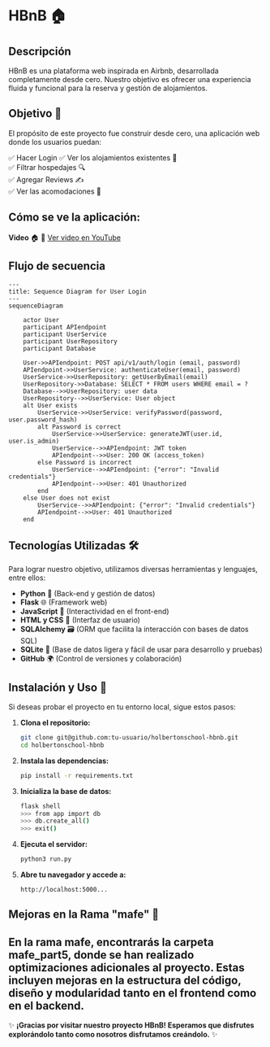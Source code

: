 # HBnB 🏠

## Descripción

HBnB es una plataforma web inspirada en Airbnb, desarrollada completamente desde cero. Nuestro objetivo es ofrecer una experiencia fluida y funcional para la reserva y gestión de alojamientos.

## Objetivo 📌
El propósito de este proyecto fue construir desde cero, una aplicación web donde los usuarios puedan:

✅ Hacer Login
✅ Ver los alojamientos existentes 🏡  
✅ Filtrar hospedajes 🔍  
✅ Agregar Reviews ✍️  
✅ Ver las acomodaciones 🏨

## Cómo se ve la aplicación:

**Video** 🏠
🔗 [Ver video en YouTube](https://youtu.be/g8apjaBVCFA)

## Flujo de secuencia

```mermaid
---
title: Sequence Diagram for User Login
---
sequenceDiagram

    actor User
    participant APIendpoint
    participant UserService
    participant UserRepository
    participant Database

    User->>APIendpoint: POST api/v1/auth/login (email, password)
    APIendpoint->>UserService: authenticateUser(email, password)
    UserService->>UserRepository: getUserByEmail(email)
    UserRepository->>Database: SELECT * FROM users WHERE email = ?
    Database-->>UserRepository: user data
    UserRepository-->>UserService: User object
    alt User exists
        UserService->>UserService: verifyPassword(password, user.password_hash)
        alt Password is correct
            UserService->>UserService: generateJWT(user.id, user.is_admin)
            UserService-->>APIendpoint: JWT token
            APIendpoint-->>User: 200 OK (access_token)
        else Password is incorrect
            UserService-->>APIendpoint: {"error": "Invalid credentials"}
            APIendpoint-->>User: 401 Unauthorized
        end
    else User does not exist
        UserService-->>APIendpoint: {"error": "Invalid credentials"}
        APIendpoint-->>User: 401 Unauthorized
    end
```

## Tecnologías Utilizadas 🛠️
Para lograr nuestro objetivo, utilizamos diversas herramientas y lenguajes, entre ellos:

- **Python** 🐍 (Back-end y gestión de datos)
- **Flask** 🌐 (Framework web)
- **JavaScript** 📜 (Interactividad en el front-end)
- **HTML y CSS** 🎨 (Interfaz de usuario)
- **SQLAlchemy** 🗃️ (ORM que facilita la interacción con bases de datos SQL)
- **SQLite** 💾 (Base de datos ligera y fácil de usar para desarrollo y pruebas)
- **GitHub** 🌍 (Control de versiones y colaboración)

## Instalación y Uso 🚀
Si deseas probar el proyecto en tu entorno local, sigue estos pasos:

1. **Clona el repositorio:**
   ```bash
   git clone git@github.com:tu-usuario/holbertonschool-hbnb.git
   cd holbertonschool-hbnb
   ```
2. **Instala las dependencias:**
   ```bash
   pip install -r requirements.txt
   ```
3. **Inicializa la base de datos:**
   ```bash
   flask shell
   >>> from app import db
   >>> db.create_all()
   >>> exit()
   ```
4. **Ejecuta el servidor:**
   ```bash
   python3 run.py
   ```
5. **Abre tu navegador y accede a:**
   ```
   http://localhost:5000...
   ```

## Mejoras en la Rama "mafe" 💪

En la rama mafe, encontrarás la carpeta mafe_part5, donde se han realizado optimizaciones adicionales al proyecto. Estas incluyen mejoras en la estructura del código, 
diseño y modularidad tanto en el frontend como en el backend.
---

✨ **¡Gracias por visitar nuestro proyecto HBnB! Esperamos que disfrutes explorándolo tanto como nosotros disfrutamos creándolo.** ✨

